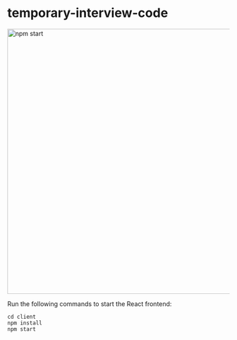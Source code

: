 # temporary-interview-code

<img src='https://i.ibb.co/nwGG1v2/Screen-Shot-2020-01-30-at-4-09-46-PM.png' width='600' alt='npm start'>

Run the following commands to start the React frontend:

```
cd client
npm install
npm start  
 ```
